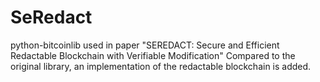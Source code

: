 # SeRedact
python-bitcoinlib used in paper "SEREDACT: Secure and Efficient Redactable Blockchain with Verifiable Modification"
Compared to the original library, an implementation of the redactable blockchain is added.

